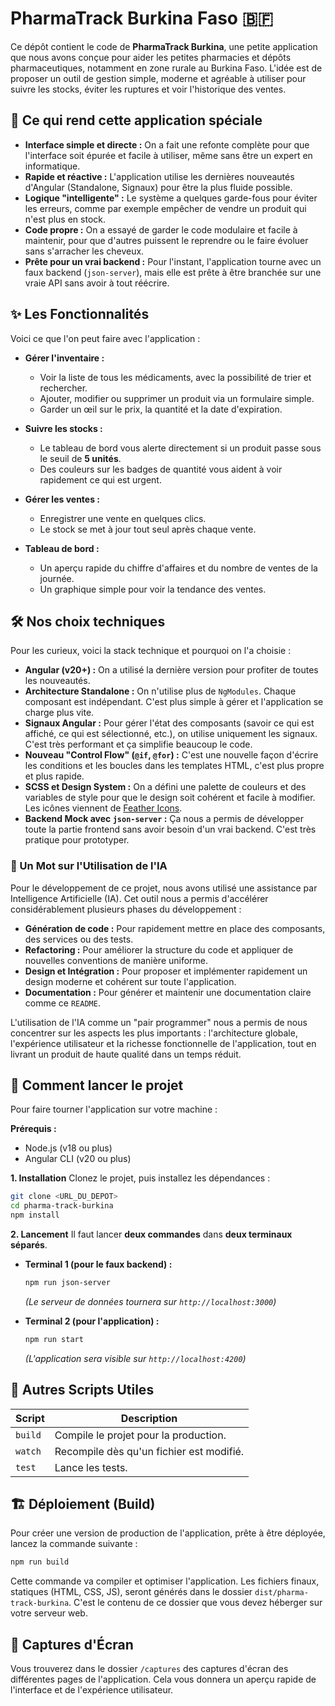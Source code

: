 # PharmaTrack Burkina Faso 🇧🇫

Ce dépôt contient le code de **PharmaTrack Burkina**, une petite application que nous avons conçue pour aider les petites pharmacies et dépôts pharmaceutiques, notamment en zone rurale au Burkina Faso. L'idée est de proposer un outil de gestion simple, moderne et agréable à utiliser pour suivre les stocks, éviter les ruptures et voir l'historique des ventes.

## 🌟 Ce qui rend cette application spéciale

-   **Interface simple et directe :** On a fait une refonte complète pour que l'interface soit épurée et facile à utiliser, même sans être un expert en informatique.
-   **Rapide et réactive :** L'application utilise les dernières nouveautés d'Angular (Standalone, Signaux) pour être la plus fluide possible.
-   **Logique "intelligente" :** Le système a quelques garde-fous pour éviter les erreurs, comme par exemple empêcher de vendre un produit qui n'est plus en stock.
-   **Code propre :** On a essayé de garder le code modulaire et facile à maintenir, pour que d'autres puissent le reprendre ou le faire évoluer sans s'arracher les cheveux.
-   **Prête pour un vrai backend :** Pour l'instant, l'application tourne avec un faux backend (`json-server`), mais elle est prête à être branchée sur une vraie API sans avoir à tout réécrire.

## ✨ Les Fonctionnalités

Voici ce que l'on peut faire avec l'application :

-   **Gérer l'inventaire :**
    -   Voir la liste de tous les médicaments, avec la possibilité de trier et rechercher.
    -   Ajouter, modifier ou supprimer un produit via un formulaire simple.
    -   Garder un œil sur le prix, la quantité et la date d'expiration.

-   **Suivre les stocks :**
    -   Le tableau de bord vous alerte directement si un produit passe sous le seuil de **5 unités**.
    -   Des couleurs sur les badges de quantité vous aident à voir rapidement ce qui est urgent.

-   **Gérer les ventes :**
    -   Enregistrer une vente en quelques clics.
    -   Le stock se met à jour tout seul après chaque vente.

-   **Tableau de bord :**
    -   Un aperçu rapide du chiffre d'affaires et du nombre de ventes de la journée.
    -   Un graphique simple pour voir la tendance des ventes.

## 🛠️ Nos choix techniques

Pour les curieux, voici la stack technique et pourquoi on l'a choisie :

-   **Angular (v20+) :** On a utilisé la dernière version pour profiter de toutes les nouveautés.
-   **Architecture Standalone :** On n'utilise plus de `NgModules`. Chaque composant est indépendant. C'est plus simple à gérer et l'application se charge plus vite.
-   **Signaux Angular :** Pour gérer l'état des composants (savoir ce qui est affiché, ce qui est sélectionné, etc.), on utilise uniquement les signaux. C'est très performant et ça simplifie beaucoup le code.
-   **Nouveau "Control Flow" (`@if`, `@for`) :** C'est une nouvelle façon d'écrire les conditions et les boucles dans les templates HTML, c'est plus propre et plus rapide.
-   **SCSS et Design System :** On a défini une palette de couleurs et des variables de style pour que le design soit cohérent et facile à modifier. Les icônes viennent de [Feather Icons](https://feathericons.com/).
-   **Backend Mock avec `json-server` :** Ça nous a permis de développer toute la partie frontend sans avoir besoin d'un vrai backend. C'est très pratique pour prototyper.

### 🤖 Un Mot sur l'Utilisation de l'IA

Pour le développement de ce projet, nous avons utilisé une assistance par Intelligence Artificielle (IA). Cet outil nous a permis d'accélérer considérablement plusieurs phases du développement :

-   **Génération de code :** Pour rapidement mettre en place des composants, des services ou des tests.
-   **Refactoring :** Pour améliorer la structure du code et appliquer de nouvelles conventions de manière uniforme.
-   **Design et Intégration :** Pour proposer et implémenter rapidement un design moderne et cohérent sur toute l'application.
-   **Documentation :** Pour générer et maintenir une documentation claire comme ce `README`.

L'utilisation de l'IA comme un "pair programmer" nous a permis de nous concentrer sur les aspects les plus importants : l'architecture globale, l'expérience utilisateur et la richesse fonctionnelle de l'application, tout en livrant un produit de haute qualité dans un temps réduit.

## 🚀 Comment lancer le projet

Pour faire tourner l'application sur votre machine :

**Prérequis :**
-   Node.js (v18 ou plus)
-   Angular CLI (v20 ou plus)

**1. Installation**
Clonez le projet, puis installez les dépendances :
```bash
git clone <URL_DU_DEPOT>
cd pharma-track-burkina
npm install
```

**2. Lancement**
Il faut lancer **deux commandes** dans **deux terminaux séparés**.

-   **Terminal 1 (pour le faux backend) :**
    ```bash
    npm run json-server
    ```
    *(Le serveur de données tournera sur `http://localhost:3000`)*

-   **Terminal 2 (pour l'application) :**
    ```bash
    npm run start
    ```
    *(L'application sera visible sur `http://localhost:4200`)*

## 📜 Autres Scripts Utiles

| Script        | Description                               |
|---------------|-------------------------------------------|
| `build`       | Compile le projet pour la production.     |
| `watch`       | Recompile dès qu'un fichier est modifié.  |
| `test`        | Lance les tests.                          |

## 🏗️ Déploiement (Build)

Pour créer une version de production de l'application, prête à être déployée, lancez la commande suivante :

```bash
npm run build
```

Cette commande va compiler et optimiser l'application. Les fichiers finaux, statiques (HTML, CSS, JS), seront générés dans le dossier `dist/pharma-track-burkina`. C'est le contenu de ce dossier que vous devez héberger sur votre serveur web.

## 📸 Captures d'Écran

Vous trouverez dans le dossier `/captures` des captures d'écran des différentes pages de l'application. Cela vous donnera un aperçu rapide de l'interface et de l'expérience utilisateur.

